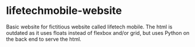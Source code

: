 # lifetechmobile-website
Basic website for fictitious website called lifetech mobile. The html is outdated as it uses floats instead of flexbox and/or grid,
but uses Python on the back end to serve the html.
